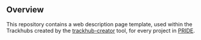 ## Overview

This repository contains a web description page template, used within the Trackhubs created by the [trackhub-creator](https://github.com/Proteogenomics/trackhub-creator) tool, for every project in [PRIDE](https://www.ebi.ac.uk/pride/archive/).

